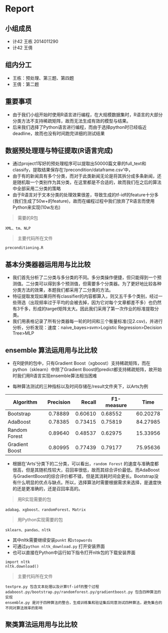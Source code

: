 # Report

## 小组成员

* 计42 王栋 2014011290
* 计42 王倩

## 组内分工

* 王栋：预处理、第三题、第四题
* 王倩：第二题

## 重要事项

* 由于我们小组开始时使用R语言进行编程，在大规模数据集时，R语言的大部分分类方法不支持稀疏矩阵，故而无法生成有效的模型与结果。
* 后来我们选择了Python语言进行编程，而由于选择python时已经临近deadline，故而也没有时间跑完详细的测试结果

## 数据预处理理与特征提取(R语言完成)

* 通过project1写好的预处理程序可以提取出50000篇文章的full_text和classify，提取结果保存在‘/precondition/dataframe.csv’中，
* 由于有的新闻具有多个分类，而对于此类新闻无论是将其拆分成多条新闻，还是随机取一个类别作为其分类，在这里都是不合适的，故而我们在之后的算法中全部采用二分类的策略
* 由于R语言对于文本分类的处理效果很差，导致生成的tf-idf的feature十分多(我们生成了50w+的feature)，故而在编程过程中我们放弃了R语言而使用Python来实现(10w左右)

> 需要的R包

```
XML、tm、NLP
```

> 主要代码所在文件

```
preconditioning.R
```

## 基本分类器器运用用与比比较

* 我们首先分析了二分类与多分类的不同。多分类操作便捷，但只能得到一个预测值。二分类可以得到多个预测值，但需要多个分类器。为了更好地比较各种分类方法的效果，本题我们都采用了二分类的方法。
* 特征提取发现如果将所有classifier的内容都算入，则又五千多个类别，经过一些筛选（出现频率过于平均的会被去掉，因为它对每个文章都差不多）也仍然有3千多，形成的target矩阵太大。因此我们采用了第一次作业的标准提取分类。
* 我们用表格记录了所有分类器每一轮的时间和三个衡量标准(见2.csv)，并进行分析，分析发现：速度：naive_bayes>svm>Logistic Regression>Decision Tree>MLP


## ensemble 算法运用用与比比较

* 在R提供的包中，只有Gradient Boost（xgboost）支持稀疏矩阵，而在python（sklearn）中除了Gradient Boost的predict都支持稀疏矩阵，故开始时我们用R语言实现ensemble算法相当困难

* 每种算法测试的三种指标以及时间存储在/result文件夹下，以Arts为例

| Algorithm      | Precision |  Recall | F1-measure | Time     |
| -------------- | :-------: | ------: | ---------- | -------- |
| Bootstrap      |  0.78889  | 0.60610 | 0.68552    | 60.20278 |
| AdaBoost       |  0.78385  | 0.73415 | 0.75819    | 84.27985 |
| Random Forest  |  0.89640  | 0.48537 | 0.62975    | 15.33956 |
| Gradient Boost |  0.80995  | 0.77439 | 0.79177    | 75.95636 |

* 根据在‘Arts’分类下的二分类，可以看出，```random Forest``` 的速度与准确度都很高，但是其随机性较大，召回率很低，故而其综合评价最低。而AdaBoost与GradientBoost的综合评价都不错，但是其消耗时间会更长。Bootstrap没有什么明显的优点与缺点。所以，选择算法时需要根据需求来选择，是速度快的还是更准确的，还是召回率高的。

>用R实现需要的包

```
adabag、xgboost、randomForest、Matrix
```
> 用Python实现需要的包

```
sklearn、pandas、nltk
```

* 其中nltk需要继续安装```punkt``` 和```stopwords```
* 可通过```python nltk_download.py``` 打开安装界面
* 也可以直接在Python中运行如下指令打开nltk包的下载安装界面

```
import nltk
nltk.download()
```

> 主要代码所在文件

```
textpre.py 包含文本处理以及计算tf-idf的整个过程
adaboost.py/bootstrap.py/randomforest.py/gradientboost.py 包含四种算法的实现
ensemble.py 是对于四种算法的整合，生成训练集和验证集后同意测试四种算法，避免集合的不同对算法效率的影响
```

## 聚类算法运用用与比比较

